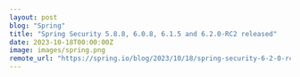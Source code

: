 ```yaml
---
layout: post
blog: "Spring"
title: "Spring Security 5.8.8, 6.0.8, 6.1.5 and 6.2.0-RC2 released"
date: 2023-10-18T00:00:00Z
image: images/spring.png
remote_url: "https://spring.io/blog/2023/10/18/spring-security-6-2-0-rc2-released"
---
```

